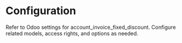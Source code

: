 # Configuration

Refer to Odoo settings for account_invoice_fixed_discount. Configure related models, access rights, and options as needed.
